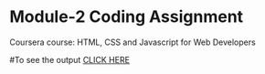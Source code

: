 # Module-2 Coding Assignment

Coursera course: HTML, CSS and Javascript for Web Developers

#To see the output [CLICK HERE]()